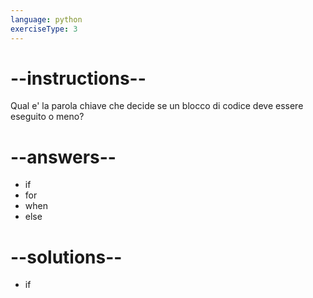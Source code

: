 ```yaml
---
language: python
exerciseType: 3
---
```


# --instructions--

Qual e' la parola chiave che decide se un blocco di codice deve essere eseguito o meno?

# --answers--

- if
- for
- when
- else

# --solutions--

- if

